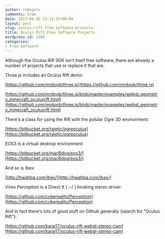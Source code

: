 ```yaml
---
author: robmyers
comments: true
date: 2013-04-26 13:11:15+00:00
layout: post
slug: oculus-rift-free-software-projects
title: Oculus Rift Free Software Projects
wordpress_id: 2304
categories:
- Free Software
---
```


Although the Oculus Rift SDK isn't itself free software, there are already a number of projects that use or replace it that are.

Three.js includes an Oculus Rift demo:

[https://github.com/mrdoob/three.js](https://github.com/mrdoob/three.js)

[https://github.com/mrdoob/three.js/blob/master/examples/webgl_geometry_minecraft_oculusrift.html](https://github.com/mrdoob/three.js/blob/master/examples/webgl_geometry_minecraft_oculusrift.html)

There's a class for using the Rift with the polular Ogre 3D environment:

[https://bitbucket.org/rajetic/ogreoculus](https://bitbucket.org/rajetic/ogreoculus)

EOS3 is a virtual desktop environment:

[https://bitbucket.org/macBdog/eos3/](https://bitbucket.org/macBdog/eos3/)

And so is Ibex:

[http://hwahba.com/ibex/](http://hwahba.com/ibex/)

Vireo Perception is a Direct X ( :-/ ) hooking stereo driver:

[https://github.com/cybereality/Perception](https://github.com/cybereality/Perception)

And in fact there's lots of good stuff on Github generally (search for "Oculus Rift"):

[https://github.com/karai17/oculus-rift-webgl-stereo-cam](https://github.com/karai17/oculus-rift-webgl-stereo-cam)



